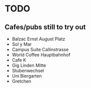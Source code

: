 # TODO

## Cafes/pubs still to try out

   * Balzac Ernst August Platz
   * Sol y Mar
   * Campus Suite Callinstrasse
   * World Coffee Hauptbahnhof
   * Cafe K
   * Gig Linden Mitte
   * Stubenwechsel
   * Uni Biergarten
   * Gretchen
